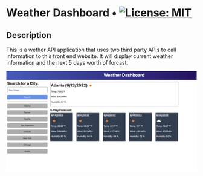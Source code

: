 # Weather Dashboard • [![License: MIT](https://img.shields.io/badge/License-MIT-yellow.svg)](https://opensource.org/licenses/MIT)

## Description
This is a wether API application that uses two third party APIs to call information to this front end website. It will display current weather information and the next 5 days worth of forcast.


![alt text](./assets/images/06-server-side-apis-homework-demo%20(1).png)

